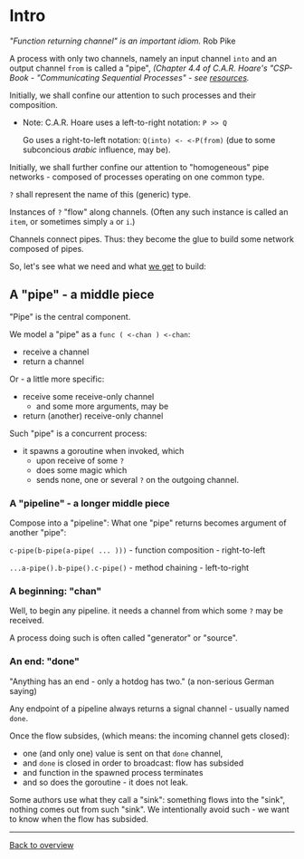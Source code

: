# Intro

_"Function returning channel" is an important idiom._ Rob Pike

A process with only two channels, namely an input channel `into` and an output channel `from` is called a "pipe",
_(Chapter 4.4 of C.A.R. Hoare's "CSP-Book - "Communicating Sequential Processes" - see [resources](resources.md)._

Initially, we shall confine our attention to such processes and their composition.

- Note: C.A.R. Hoare uses a left-to-right notation: `P >> Q`

  Go uses a right-to-left notation: `Q(into) <- <-P(from)`
  (due to some subconcious _arabic_ influence, may be).

Initially, we shall further confine our attention to "homogeneous" pipe networks - composed of processes operating on one common type.

`?` shall represent the name of this (generic) type.

Instances of `?` "flow" along channels.
(Often any such instance is called an `item`, or sometimes simply `a` or `i`.)

Channels connect pipes. Thus: they become the glue to build some network composed of pipes.

So, let's see what we need and what [we get](basics.md) to build:

## A "pipe" - a middle piece

"Pipe" is the central component.

We model a "pipe" as a `func ( <-chan ) <-chan`:
- receive a channel
- return a channel

Or - a little more specific:
- receive some receive-only channel
  - and some more arguments, may be
- return (another) receive-only channel

Such "pipe" is a concurrent process:
- it spawns a goroutine when invoked, which
  - upon receive of some `?`
  - does some magic which
  - sends none, one or several `?`
  on the outgoing channel.

### A "pipeline" - a longer middle piece

Compose into a "pipeline":
What one "pipe" returns becomes argument of another "pipe":

`c-pipe(b-pipe(a-pipe( ... )))` - function composition - right-to-left

`...a-pipe().b-pipe().c-pipe()` - method chaining - left-to-right

### A beginning: "chan"

Well, to begin any pipeline. it needs a channel from which some `?` may be received.

A process doing such is often called "generator" or "source".

### An end: "done"

"Anything has an end - only a hotdog has two." (a non-serious German saying)

Any endpoint of a pipeline always returns a signal channel - usually named `done`.

Once the flow subsides, (which means: the incoming channel gets closed):
- one (and only one) value is sent on that `done` channel,
- and `done` is closed in order to broadcast: flow has subsided
- and function in the spawned process terminates
- and so does the goroutine - it does not leak.

Some authors use what they call a "sink": something flows into the "sink", nothing comes out from such "sink".
We intentionally avoid such - we want to know when the flow has subsided.

---
[Back to overview](overview.md)
